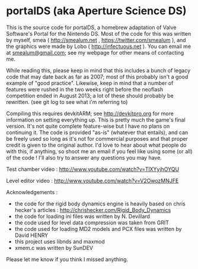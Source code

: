 portalDS (aka Aperture Science DS)
=======

This is the source code for portalDS, a homebrew adaptation of Valve Software's Portal for the Nintendo DS. Most of the code for this was written by myself, smea ( http://smealum.net , https://twitter.com/smealum ), and the graphics were made by Lobo ( http://infectuous.net ). You can email me at smealum@gmail.com; see my webpage for other means of contacting me.

While reading this, please keep in mind that this includes a bunch of legacy code that may date back as far as 2007; most of this probably isn't a good example of "good practice". Likewise, keep in mind that a number of features were rushed in the two weeks right before the neoflash competition ended in August 2013; a lot of these should probably be rewritten. (see git log to see what i'm referring to)

Compiling this requires devkitARM; see http://devkitpro.org for more information on setting everything up.
This is pretty much the game's final version. It's not quite complete feature-wise but I have no plans on continuing it.
The code is provided "as-is" (whatever that entails), and can be freely used so long as it's not for commercial purposes and that proper credit is given to the original author.
I'd love to hear about what people do with this, if anything, so shoot me an email if you feel like using some (or all) of the code ! I'll also try to answer any questions you may have.

Test chamber video : http://www.youtube.com/watch?v=TlXYyjhOYQU

Level editor video : http://www.youtube.com/watch?v=V2OwozMNJFE

Acknowledgements :

- the code for the rigid body dynamics engine is heavily based on chris hecker's articles : http://chrishecker.com/Rigid_Body_Dynamics
- the code for loading ini files was written by N. Devillard
- the code used for level data compression was taken from GRIT
- the code used for loading MD2 models and PCX files was written by David HENRY
- this project uses libnds and maxmod
- xmem.c was written by SunDEV

Please let me know if you think I missed anything.
